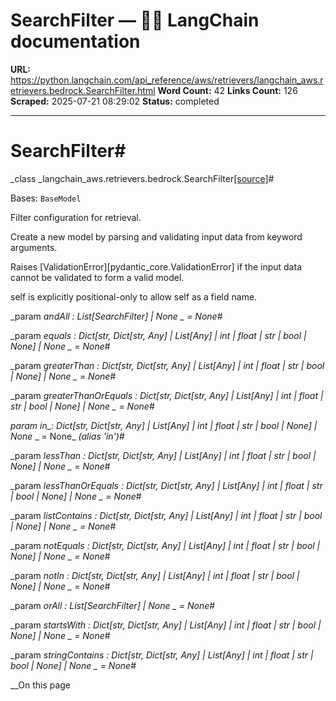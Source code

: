 # SearchFilter — 🦜🔗 LangChain  documentation

**URL:** https://python.langchain.com/api_reference/aws/retrievers/langchain_aws.retrievers.bedrock.SearchFilter.html
**Word Count:** 42
**Links Count:** 126
**Scraped:** 2025-07-21 08:29:02
**Status:** completed

---

# SearchFilter\#

_class _langchain\_aws.retrievers.bedrock.SearchFilter[\[source\]](https://python.langchain.com/api_reference/_modules/langchain_aws/retrievers/bedrock.html#SearchFilter)\#     

Bases: `BaseModel`

Filter configuration for retrieval.

Create a new model by parsing and validating input data from keyword arguments.

Raises \[ValidationError\]\[pydantic\_core.ValidationError\] if the input data cannot be validated to form a valid model.

self is explicitly positional-only to allow self as a field name.

_param _andAll _: List\[SearchFilter\] | None_ _ = None_\#     

_param _equals _: Dict\[str, Dict\[str, Any\] | List\[Any\] | int | float | str | bool | None\] | None_ _ = None_\#     

_param _greaterThan _: Dict\[str, Dict\[str, Any\] | List\[Any\] | int | float | str | bool | None\] | None_ _ = None_\#     

_param _greaterThanOrEquals _: Dict\[str, Dict\[str, Any\] | List\[Any\] | int | float | str | bool | None\] | None_ _ = None_\#     

_param _in\__: Dict\[str, Dict\[str, Any\] | List\[Any\] | int | float | str | bool | None\] | None_ _ = None_ _\(alias 'in'\)_\#     

_param _lessThan _: Dict\[str, Dict\[str, Any\] | List\[Any\] | int | float | str | bool | None\] | None_ _ = None_\#     

_param _lessThanOrEquals _: Dict\[str, Dict\[str, Any\] | List\[Any\] | int | float | str | bool | None\] | None_ _ = None_\#     

_param _listContains _: Dict\[str, Dict\[str, Any\] | List\[Any\] | int | float | str | bool | None\] | None_ _ = None_\#     

_param _notEquals _: Dict\[str, Dict\[str, Any\] | List\[Any\] | int | float | str | bool | None\] | None_ _ = None_\#     

_param _notIn _: Dict\[str, Dict\[str, Any\] | List\[Any\] | int | float | str | bool | None\] | None_ _ = None_\#     

_param _orAll _: List\[SearchFilter\] | None_ _ = None_\#     

_param _startsWith _: Dict\[str, Dict\[str, Any\] | List\[Any\] | int | float | str | bool | None\] | None_ _ = None_\#     

_param _stringContains _: Dict\[str, Dict\[str, Any\] | List\[Any\] | int | float | str | bool | None\] | None_ _ = None_\#     

__On this page